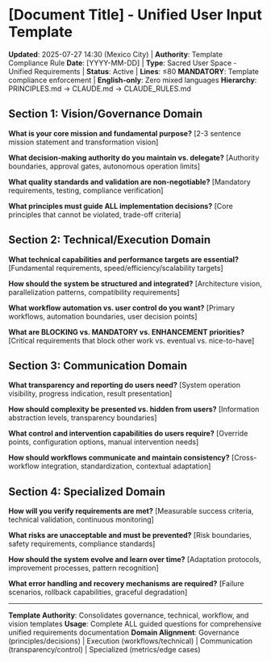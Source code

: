 # [Document Title] - Unified User Input Template

**Updated**: 2025-07-27 14:30 (Mexico City) | **Authority**: Template Compliance Rule
**Date**: [YYYY-MM-DD] | **Type**: Sacred User Space - Unified Requirements | **Status**: Active | **Lines**: ≤80
**MANDATORY**: Template compliance enforcement | **English-only**: Zero mixed languages
**Hierarchy**: PRINCIPLES.md → CLAUDE.md → CLAUDE_RULES.md

## Section 1: Vision/Governance Domain
**What is your core mission and fundamental purpose?**
[2-3 sentence mission statement and transformation vision]

**What decision-making authority do you maintain vs. delegate?**
[Authority boundaries, approval gates, autonomous operation limits]

**What quality standards and validation are non-negotiable?**
[Mandatory requirements, testing, compliance verification]

**What principles must guide ALL implementation decisions?**
[Core principles that cannot be violated, trade-off criteria]

## Section 2: Technical/Execution Domain
**What technical capabilities and performance targets are essential?**
[Fundamental requirements, speed/efficiency/scalability targets]

**How should the system be structured and integrated?**
[Architecture vision, parallelization patterns, compatibility requirements]

**What workflow automation vs. user control do you want?**
[Primary workflows, automation boundaries, user decision points]

**What are BLOCKING vs. MANDATORY vs. ENHANCEMENT priorities?**
[Critical requirements that block other work vs. eventual vs. nice-to-have]

## Section 3: Communication Domain
**What transparency and reporting do users need?**
[System operation visibility, progress indication, result presentation]

**How should complexity be presented vs. hidden from users?**
[Information abstraction levels, transparency boundaries]

**What control and intervention capabilities do users require?**
[Override points, configuration options, manual intervention needs]

**How should workflows communicate and maintain consistency?**
[Cross-workflow integration, standardization, contextual adaptation]

## Section 4: Specialized Domain
**How will you verify requirements are met?**
[Measurable success criteria, technical validation, continuous monitoring]

**What risks are unacceptable and must be prevented?**
[Risk boundaries, safety requirements, compliance standards]

**How should the system evolve and learn over time?**
[Adaptation protocols, improvement processes, pattern recognition]

**What error handling and recovery mechanisms are required?**
[Failure scenarios, rollback capabilities, graceful degradation]

---

**Template Authority**: Consolidates governance, technical, workflow, and vision templates
**Usage**: Complete ALL guided questions for comprehensive unified requirements documentation
**Domain Alignment**: Governance (principles/decisions) | Execution (workflows/technical) | Communication (transparency/control) | Specialized (metrics/edge cases)